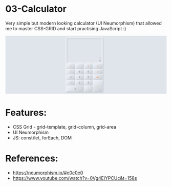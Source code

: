 # 03-Calculator
Very simple but modern looking calculator (UI Neumorphism) that allowed me to master CSS-GRID and start practising JavaScript :)

![Alt Text](https://github.com/AnnaZaragoza/03-Calculator/blob/main/gif/gif.gif)


# Features:
* CSS Grid - grid-template, grid-column, grid-area
* UI Neumorphism
* JS: const/let, forEach, DOM 

# References:
* https://neumorphism.io/#e0e0e0
* https://www.youtube.com/watch?v=0Vg4EiYPCUc&t=158s

